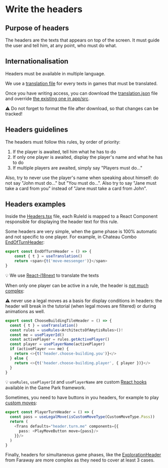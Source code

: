 # Write the headers

## Purpose of headers

The headers are the texts that appears on top of the screen. It must guide the user and tell him, at any point, who must do what.

## Internationalisation

Headers must be available in multiple language.

We use a [translation file](https://docs.google.com/spreadsheets/d/1qvN10Iaen2siq0s-m8tyB3U80Ksq5HiPKgPQuUOupwY/edit) for every texts in games that must be translated.

Once you have writing access, you can download the [translation.json](https://game-park.com/api/translations?game=code-of-the-game) file and override [the existing one in app/src](https://github.com/gamepark/board-game-template/blob/main/app/src/translations.json).

:warning: Do not forget to format the file after download, so that changes can be tracked!

## Headers guidelines

The headers must follow this rules, by order of priority:
1. If the player is awaited, tell him what he has to do
2. If only one player is awaited, display the player's name and what he has to do
3. If multiple players are awaited, simply say "Players must do..."

Also, try to never use the player's name when speaking about himself: do not say "John must do..." but "You must do...". Also try to say "Jane must take a card from you" instead of "Jane must take a card from John".

## Headers examples

Inside the [Headers.tsx](https://github.com/gamepark/board-game-template/blob/main/app/src/headers/Headers.tsx) file, each RuleId is mapped to a React Component responsible for displaying the header text for this rule.

Some headers are very simple, when the game phase is 100% automatic and not specific to one player. For example, in Chateau Combo [EndOfTurnHeader](https://github.com/gamepark/chateau-combo/blob/main/app/src/headers/EndOfTurnHeader.tsx):

```typescript jsx
export const EndOfTurnHeader = () => {
    const { t } = useTranslation()
    return <span>{t('move-messenger')}</span>
}
```

:bulb: We use [React-i18next](https://react.i18next.com/) to translate the texts

When only one player can be active in a rule, the header is [not much complex](https://github.com/gamepark/architects-of-amytis/blob/main/app/src/headers/ChooseBuildingTileHeader.tsx):

:warning: never use a legal moves as a basis for display conditions in headers: the header will break in the tutorial (when legal moves are filtered) or during animations as well.

```typescript jsx
export const ChooseBuildingTileHeader = () => {
  const { t } = useTranslation()
  const rules = useRules<ArchitectsOfAmytisRules>()!
  const me = usePlayerId()
  const activePlayer = rules.getActivePlayer()
  const player = usePlayerName(activePlayer)
  if (activePlayer === me) {
    return <>{t('header.choose-building.you')}</>
  } else {
    return <>{t('header.choose-building.player', { player })}</>
  }
}
```

:bulb: `useRules`, `usePlayerId` and `usePlayerName` are custom [React hooks](https://react.dev/learn/reusing-logic-with-custom-hooks) available in the Game Park framework.

Sometimes, you need to have buttons in you headers, for example to play [custom moves](features/custom-moves.md):

```typescript jsx
export const PlayerTurnHeader = () => {
  const pass = useLegalMove(isCustomMoveType(CustomMoveType.Pass))
  return (
    <Trans defaults="header.turn.me" components={{
      pass: <PlayMoveButton move={pass}/>
    }}/>
  )
}
```

Finally, headers for simultaneous game phases, like the [ExplorationHeader](https://github.com/gamepark/faraway/blob/main/app/src/headers/ExplorationHeader.tsx) from Faraway are more complex as they need to cover at least 3 cases.
